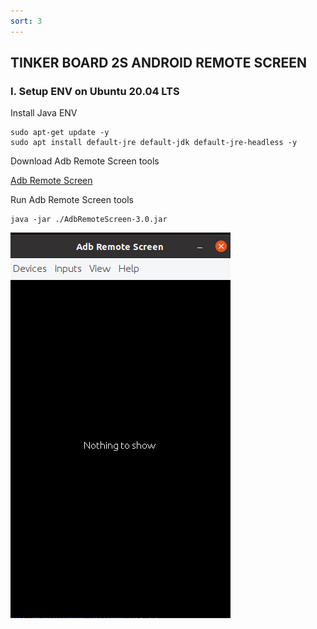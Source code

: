 ```yaml
---
sort: 3
---
```


## TINKER BOARD 2S ANDROID REMOTE SCREEN

### I. Setup ENV on Ubuntu 20.04 LTS

Install Java ENV
```shell
sudo apt-get update -y
sudo apt install default-jre default-jdk default-jre-headless -y

```

Download Adb Remote Screen tools

[Adb Remote Screen](https://github.com/MajeurAndroid/Adb-Remote-Screen/releases/download/3.0/AdbRemoteScreen-3.0.jar)

Run Adb Remote Screen tools

```shell
java -jar ./AdbRemoteScreen-3.0.jar
```

![this screenshot](/images/tinker_board_2s_remote_1.png)
















